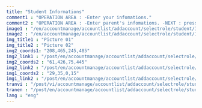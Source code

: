 ```yaml
---
title: "Student Informations"
comment1 : "OPERATION AREA : -Enter your infomations."
comment2 : "OPERATION AREA : -Enter parent's infomations. -NEXT : press to reach the next step."	
image1 : "/en/accountmanage/accountlist/addaccount/selectrole/student/Infomation1_1.png"
image2 : "/en/accountmanage/accountlist/addaccount/selectrole/student/Infomation_2_2.png"
img_title1 : "Picture 01"
img_title2 : "Picture 02"
img2_coords1: "208,465,245,485"
img2_link1 : "/post/en/accountmanage/accountlist/addaccount/selectrole/student/step30_sumary/"
img2_coords2 : "61,426,75,445"
img2_link2 : "/post/en/accountmanage/accountlist/addaccount/selectrole/student/step28_infomation_student_1/"
img1_coords2 : "29,35,0,15"
img1_link2 : "/post/en/accountmanage/accountlist/addaccount/selectrole/student/selectclass/step27_create_new_class/"
tranvi : "/post/vi/accountmanage/accountlist/addaccount/selectrole/student/step29_infomation_student_2/"
tranen : "/post/en/accountmanage/accountlist/addaccount/selectrole/student/step29_infomation_student_2/"
lang : "eng"
---
```


